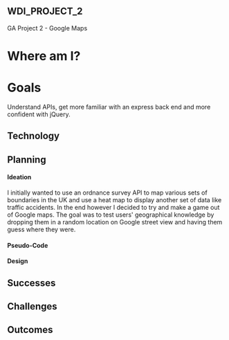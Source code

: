 ## WDI_PROJECT_2
GA Project 2 - Google Maps

# Where am I?

# Goals
Understand APIs, get more familiar with an express back end and more confident with jQuery.

## Technology

## Planning

#### Ideation
I initially wanted to use an ordnance survey API to map various sets of boundaries in the UK and use a heat map to display another set of data like traffic accidents. In the end however I decided to try and make a game out of Google maps. The goal was to test users' geographical knowledge by dropping them in a random location on  Google street view and having them guess where they were.

#### Pseudo-Code

#### Design

## Successes


## Challenges

## Outcomes
